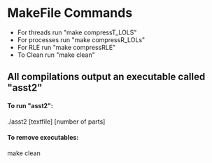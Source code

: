 # __MakeFile Commands__
* For threads run "make compressT_LOLS"
* For processes run "make compressR_LOLs"
* For RLE run "make compressRLE"
* To Clean run "make clean"

## All compilations output an executable called "asst2"
#### To run "asst2":
./asst2 [textfile] [number of parts]

#### To remove executables:
make clean
